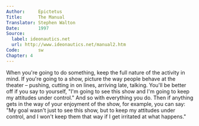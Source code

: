 ```yaml
---
Author:     Epictetus  
Title:      The Manual  
Translator: Stephen Walton  
Date:       1997  
Source:
  label: ideonautics.net
  url: http://www.ideonautics.net/manual2.htm
Code:       sw  
Chapter: 4
---
```


When you're going to do something, keep the full nature of the activity in
mind. If you're going to a show, picture the way people behave at the theater –
pushing, cutting in on lines, arriving late, talking. You'll be better off if
you say to yourself, "I'm going to see this show and I'm going to keep my
attitudes under control." And so with everything you do. Then if anything gets
in the way of your enjoyment of the show, for example, you can say: "My goal
wasn't just to see this show, but to keep my attitudes under control, and I
won't keep them that way if I get irritated at what happens."



